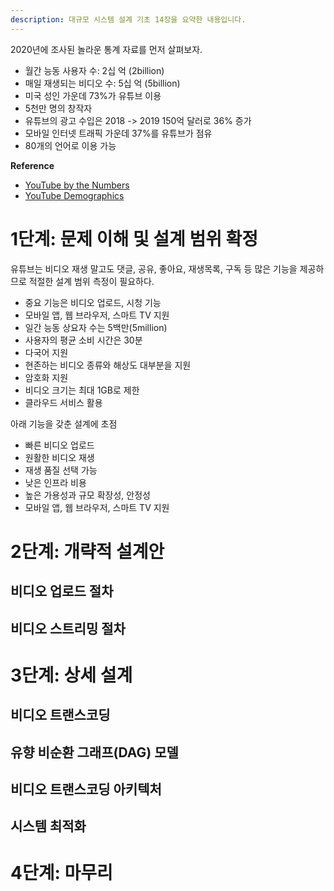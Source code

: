 ```yaml
---
description: 대규모 시스템 설계 기초 14장을 요약한 내용입니다.
---
```


2020년에 조사된 놀라운 통계 자료를 먼저 살펴보자.

- 월간 능동 사용자 수: 2십 억 (2billion)
- 매일 재생되는 비디오 수: 5십 억 (5billion)
- 미국 성인 가운데 73%가 유튜브 이용
- 5천만 명의 창작자
- 유튜브의 광고 수입은 2018 -> 2019 150억 달러로 36% 증가
- 모바일 인터넷 트래픽 가운데 37%를 유튜브가 점유
- 80개의 언어로 이용 가능

**Reference**

- [YouTube by the Numbers](https://www.omnicoreagency.com/youtube-statistics/)
- [YouTube Demographics](https://blog.hubspot.com/marketing/youtube-demographics)

# 1단계: 문제 이해 및 설계 범위 확정

유튜브는 비디오 재생 말고도 댓글, 공유, 좋아요, 재생목록, 구독 등 많은 기능을 제공하므로 적절한 설계 범위 측정이 필요하다.

- 중요 기능은 비디오 업로드, 시청 기능
- 모바일 앱, 웹 브라우저, 스마트 TV 지원
- 일간 능동 상요자 수는 5백만(5million)
- 사용자의 평균 소비 시간은 30분
- 다국어 지원
- 현존하는 비디오 종류와 해상도 대부분을 지원
- 암호화 지원
- 비디오 크기는 최대 1GB로 제한
- 클라우드 서비스 활용

아래 기능을 갖춘 설계에 초점

- 빠른 비디오 업로드
- 원활한 비디오 재생
- 재생 품질 선택 가능
- 낮은 인프라 비용
- 높은 가용성과 규모 확장성, 안정성
- 모바일 앱, 웹 브라우저, 스마트 TV 지원

# 2단계: 개략적 설계안

## 비디오 업로드 절차

## 비디오 스트리밍 절차

# 3단계: 상세 설계

## 비디오 트랜스코딩

## 유향 비순환 그래프(DAG) 모델

## 비디오 트랜스코딩 아키텍처

## 시스템 최적화

# 4단계: 마무리
